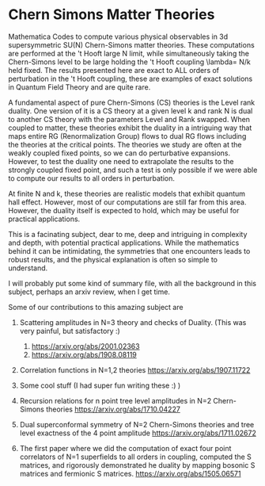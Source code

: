# Chern Simons Matter Theories
Mathematica Codes to compute various physical observables in 3d supersymmetric SU(N)
Chern-Simons matter theories. These computations are performed at the 't Hooft large N limit, while simultaneously taking the Chern-Simons level to be large holding the 't Hooft coupling \lambda= N/k held fixed. The results presented here are exact to ALL orders of perturbation in the 't Hooft coupling, these are examples of exact solutions in Quantum Field Theory and are quite rare.

A fundamental aspect of pure Chern-Simons (CS) theories is the Level rank duality. One version of it is a CS theory at a given level k and rank N is dual to another CS theory with the parameters Level and Rank swapped. When coupled to matter, these theories exhibit the duality in a intriguing way that maps entire RG (Renormalization Group) flows to dual RG flows including the theories at the critical points. The theories we study are often at the weakly coupled fixed points, so we can do perturbative expansions. However, to test the duality one need to extrapolate the results to the strongly coupled fixed point, and such a test is only possible if we were able to compute our results to all orders in perturbation. 

At finite N and k, these theories are realistic models that exhibit quantum hall effect. However, most of our computations are still far from this area. However, the duality itself is expected to hold, which may be useful for practical applications.

This is a facinating subject, dear to me, deep and intriguing in complexity and depth, with potential practical applications. While the mathematics behind it can be intimidating, the symmetries that one encounters leads to robust results, and the physical explanation is often so simple to understand.

I will probably put some kind of summary file, with all the background in this subject, perhaps an arxiv review, when I get time. 

Some of our contributions to this amazing subject are

1. Scattering amplitudes in N=3 theory and checks of Duality. (This was very painful, but satisfactory :) 
    1. https://arxiv.org/abs/2001.02363
    2. https://arxiv.org/abs/1908.08119

2. Correlation functions in N=1,2 theories https://arxiv.org/abs/1907.11722

3. Some cool stuff (I had super fun writing these :) )
  1. Recursion relations for n point tree level amplitudes in N=2 Chern-Simons theories
  https://arxiv.org/abs/1710.04227
  2. Dual superconformal symmetry of N=2 Chern-Simons theories and tree level exactness of the 4 point amplitude
  https://arxiv.org/abs/1711.02672

4. The first paper where we did the computation of exact four point correlators of N=1 superfields to all orders in coupling, computed the S matrices, and rigorously demonstrated he duality by mapping bosonic S matrices and fermionic S matrices.
https://arxiv.org/abs/1505.06571
